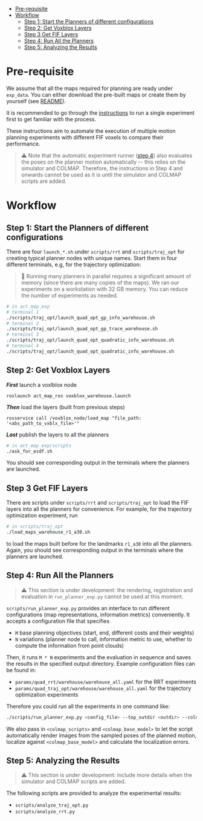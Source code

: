 - [Pre-requisite](#pre-requisite)
- [Workflow](#workflow)
  - [Step 1: Start the Planners of different configurations](#step-1-start-the-planners-of-different-configurations)
  - [Step 2: Get Voxblox Layers](#step-2-get-voxblox-layers)
  - [Step 3 Get FIF Layers](#step-3-get-fif-layers)
  - [Step 4: Run All the Planners](#step-4-run-all-the-planners)
  - [Step 5: Analyzing the Results](#step-5-analyzing-the-results)

# Pre-requisite
We assume that all the maps required for planning are ready under `exp_data`. You can either download the pre-built maps or create them by yourself (see [README](./README.md)).

It is recommended to go through the [instructions](./run_a_single_exp.md) to run a single experiment first to get familiar with the process.

These instructions aim to automate the execution of multiple motion planning experiments with different FIF voxels to compare their performance.


> :warning: Note that the automatic experiment runner ([step 4](#step-4-run-all-the-planners)) also evaluates the poses on the planner motion automatically -- this relies on the simulator and COLMAP. Therefore, the instructions in Step 4 and onwards cannot be used as it is until the simulator and COLMAP scripts are added.

# Workflow

## Step 1: Start the Planners of different configurations
There are four `launch_*.sh` under `scripts/rrt` and `scripts/traj_opt` for creating typical planner nodes with unique names. Start them in four different terminals, e.g, for the trajectory optimization:

> :pushpin: Running many planners in parallel requires a significant amount of memory (since there are many copies of the maps). We ran our experiments on a workstation with 32 GB memory. You can reduce the number of experiments as needed.

```sh
# in act_map_exp
# terminal 1
./scripts/traj_opt/launch_quad_opt_gp_info_warehouse.sh
# terminal 2
./scripts/traj_opt/launch_quad_opt_gp_trace_warehouse.sh
# terminal 3
./scripts/traj_opt/launch_quad_opt_quadratic_info_warehouse.sh
# terminal 4
./scripts/traj_opt/launch_quad_opt_quadratic_info_warehouse.sh
```

## Step 2: Get Voxblox Layers
***First*** launch a voxlblox node
```
roslaunch act_map_ros voxblox_warehouse.launch
```
***Then*** load the layers (built from previous steps)
```
rosservice call /voxblox_node/load_map "file_path: '<abs_path_to_vxblx_file>'"
```
***Last*** publish the layers to all the planners
```bash
# in act_map_exp/scripts
./ask_for_esdf.sh
```
You should see corresponding output in the terminals where the planners are launched.

## Step 3 Get FIF Layers
There are scripts under `scripts/rrt` and `scripts/traj_opt` to load the FIF layers into all the planners for convenience. For example, for the trajectory optimization experiment, run 
```bash
# in scripts/traj_opt
./load_maps_warehouse_r1_a30.sh
```
to load the maps built before for the landmarks `r1_a30` into all the planners. Again, you should see corresponding output in the terminals where the planners are launched.


## Step 4: Run All the Planners

> :warning: This section is under development: the rendering, registration and evaluation in `run_planner_exp.py` cannot be used at this moment.

`scripts/run_planner_exp.py` provides an interface to run different configurations (map representations, information metrics) conveniently. 
It accepts a configuration file that specifies
* `M` base planning objectives (start, end, different costs and their weights)
* `N` variations (planner node to call, information metric to use, whether to compute the information from point clouds)

Then, it runs `M * N` experiments and the evaluation in sequence and saves the results in the specified output directory. Example configuration files can be found in:

* `params/quad_rrt/warehouse/warehouse_all.yaml` for the RRT experiments
* `params/quad_traj_opt/warehouse/warehouse_all.yaml` for the trajectory optimization experiments

Therefore you could run all the experiments in one command like:

```sh
./scripts/run_planner_exp.py <config_file> --top_outdir <outdir> --colmap_script_dir <colmap_scripts> --base_model <colmap_base_model>
```
We also pass in `<colmap_scripts>` and `<colmap_base_model>` to let the script automatically render images from the sampled poses of the planned motion, localize against `<colmap_base_model>` and calculate the localization errors.

## Step 5: Analyzing the Results

> :warning: This section is under development: include more details when the simulator and COLMAP scripts are added.

The following scripts are provided to analyze the experimental results:
* `scripts/analyze_traj_opt.py`
* `scripts/analyze_rrt.py`